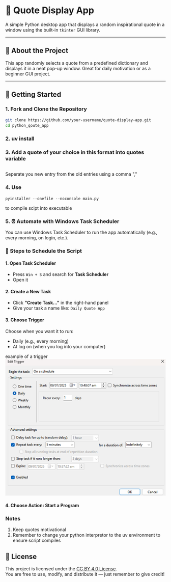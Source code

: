 # 🧾 Quote Display App

A simple Python desktop app that displays a random inspirational quote in a window using the built-in `tkinter` GUI library.

---

## 📂 About the Project

This app randomly selects a quote from a predefined dictionary and displays it in a neat pop-up window. Great for daily motivation or as a beginner GUI project.

---

## 🚀 Getting Started

### 1. **Fork and Clone the Repository**

```bash
git clone https://github.com/your-username/quote-display-app.git
cd python_qoute_app
```

### 2. uv install

### 3. Add a quote of your choice in this format into quotes variable

```'Name of author of quote' : 'Quote of the author'
```
Seperate you new entry from the old entries using a comma ","

### 4. Use
``` 
pyinstaller --onefile --noconsole main.py
```
to compile scipt into executable

### 5. ⏰ Automate with Windows Task Scheduler

You can use Windows Task Scheduler to run the app automatically (e.g., every morning, on login, etc.).

### 🔧 Steps to Schedule the Script

#### 1. Open Task Scheduler

- Press `Win + S` and search for **Task Scheduler**
- Open it

#### 2. Create a New Task

- Click **"Create Task..."** in the right-hand panel
- Give your task a name like: `Daily Quote App`

#### 3. Choose Trigger

Choose when you want it to run:
- Daily (e.g., every morning)
- At log on (when you log into your computer)

example of a trigger
![alt text](<Screenshot 2025-07-09 105744.png>)

#### 4. Choose Action: Start a Program

### Notes

1. Keep quotes motivational
2. Remember to change your python interpretor to the uv environment to ensure script compiles 

## 📃 License

This project is licensed under the [CC BY 4.0 License](https://creativecommons.org/licenses/by/4.0/).  
You are free to use, modify, and distribute it — just remember to give credit!